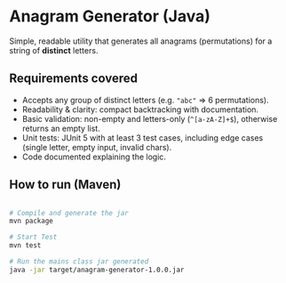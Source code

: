 # Anagram Generator (Java)

Simple, readable utility that generates all anagrams (permutations) for a string of **distinct** letters.

## Requirements covered
- Accepts any group of distinct letters (e.g. `"abc"` ⇒ 6 permutations).
- Readability & clarity: compact backtracking with documentation.
- Basic validation: non-empty and letters-only (`^[a-zA-Z]+$`), otherwise returns an empty list.
- Unit tests: JUnit 5 with at least 3 test cases, including edge cases (single letter, empty input, invalid chars).
- Code documented explaining the logic.

## How to run (Maven)
```bash

# Compile and generate the jar
mvn package

# Start Test
mvn test

# Run the mains class jar generated
java -jar target/anagram-generator-1.0.0.jar
